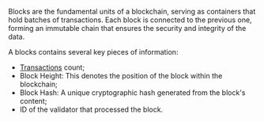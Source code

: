 Blocks are the fundamental units of a blockchain, serving as containers that hold batches of transactions. Each block is connected to the previous one, forming an immutable chain that ensures the security and integrity of the data.

A blocks contains several key pieces of information:

- [Transactions](/transactions) count;
- Block Height: This denotes the position of the block within the blockchain;
- Block Hash: A unique cryptographic hash generated from the block's content;
- ID of the validator that processed the block.